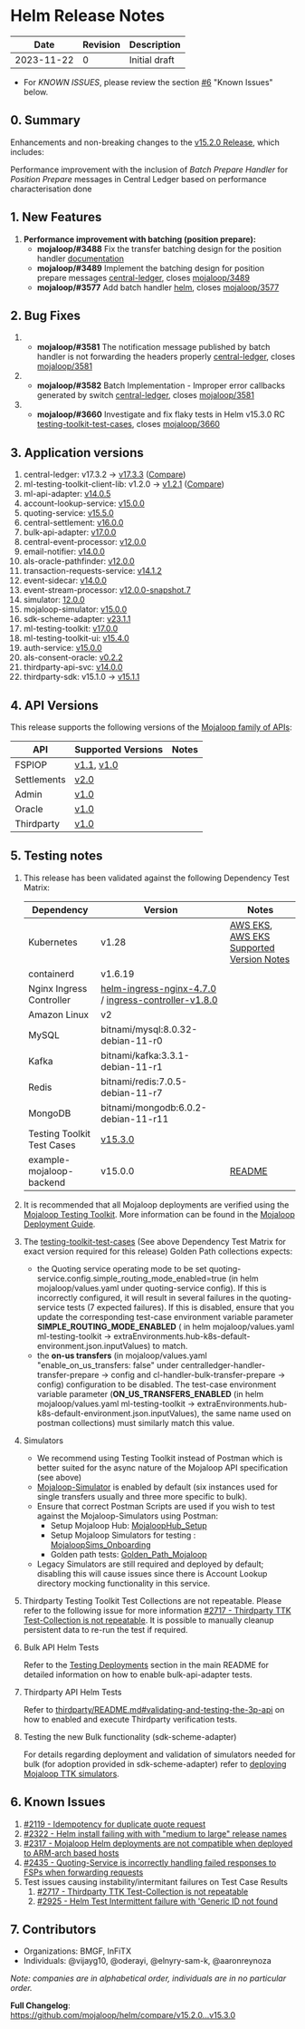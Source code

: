 # Helm Release Notes

Date | Revision | Description
---------|----------|---------
 2023-11-22 | 0 | Initial draft

- For *KNOWN ISSUES*, please review the section [#6](#6-known-issues) "Known Issues" below.

## 0. Summary

Enhancements and non-breaking changes to the [v15.2.0 Release](https://github.com/mojaloop/helm/blob/master/.changelog/release-v15.2.0.md), which includes:

Performance improvement with the inclusion of _Batch Prepare Handler_ for _Position Prepare_ messages in Central Ledger based on performance characterisation done

## 1. New Features

1. **Performance improvement with batching (position prepare):**  
      * **mojaloop/#3488** Fix the transfer batching design for the position handler [documentation](https://github.com/mojaloop/documentation/pull/415)
      * **mojaloop/#3489** Implement the batching design for position prepare messages [central-ledger](https://github.com/mojaloop/central-ledger/pull/454), closes [mojaloop/3489](https://github.com/mojaloop/project/issues/3489)
      * **mojaloop/#3577** Add batch handler [helm](https://github.com/mojaloop/helm/pull/582), closes [mojaloop/3577](https://github.com/mojaloop/project/issues/3577)
     
## 2. Bug Fixes
1. * **mojaloop/#3581**  The notification message published by batch handler is not forwarding the headers properly [central-ledger](https://github.com/mojaloop/central-ledger/pull/968), closes [mojaloop/3581](https://github.com/mojaloop/project/issues/3581)
2. * **mojaloop/#3582**  Batch Implementation - Improper error callbacks generated by switch [central-ledger](https://github.com/mojaloop/central-ledger/pull/968), closes [mojaloop/3581](https://github.com/mojaloop/project/issues/3582)
3. * **mojaloop/#3660**  Investigate and fix flaky tests in Helm v15.3.0 RC [testing-toolkit-test-cases](https://github.com/mojaloop/testing-toolkit-test-cases/pull/133), closes [mojaloop/3660](https://github.com/mojaloop/project/issues/3660)

## 3. Application versions

1. central-ledger: v17.3.2 -> [v17.3.3]((https://github.com/mojaloop/central-ledger/releases/tag/v17.3.3)) ([Compare](https://github.com/mojaloop/central-ledger/compare/v17.3.2...v17.3.3))
2. ml-testing-toolkit-client-lib: v1.2.0 -> [v1.2.1](https://github.com/mojaloop/ml-testing-toolkit-client-lib/releases/tag/v1.2.1) ([Compare](https://github.com/mojaloop/ml-testing-toolkit-client-lib/compare/v1.2.1...v1.2.2))
3. ml-api-adapter: [v14.0.5](https://github.com/mojaloop/ml-api-adapter/releases/tag/v14.0.5)
4. account-lookup-service: [v15.0.0](https://github.com/mojaloop/account-lookup-service/releases/tag/v15.0.0)
5. quoting-service: [v15.5.0](https://github.com/mojaloop/quoting-service/releases/tag/v15.5.0)
6. central-settlement: [v16.0.0](https://github.com/mojaloop/central-settlement/releases/tag/v16.0.0)
7. bulk-api-adapter: [v17.0.0](https://github.com/mojaloop/bulk-api-adapter/releases/tag/v17.0.0)
8. central-event-processor: [v12.0.0](https://github.com/mojaloop/central-event-processor/releases/tag/v12.0.0)
9. email-notifier: [v14.0.0](https://github.com/mojaloop/email-notifier/releases/tag/v14.0.0)
10. als-oracle-pathfinder: [v12.0.0](https://github.com/mojaloop/als-oracle-pathfinder/releases/tag/v12.0.0)
11. transaction-requests-service: [v14.1.2](https://github.com/mojaloop/transaction-requests-service/releases/tag/v14.1.2)
12. event-sidecar: [v14.0.0](https://github.com/mojaloop/event-sidecar/releases/tag/v14.0.0)
13. event-stream-processor: [v12.0.0-snapshot.7](https://github.com/mojaloop/event-stream-processor/releases/v12.0.0-snapshot.7)
14. simulator: [12.0.0](https://github.com/mojaloop/simulator/releases/tag/v12.0.0)
15. mojaloop-simulator: [v15.0.0](https://github.com/mojaloop/mojaloop-simulator/releases/tag/v15.0.0)
16. sdk-scheme-adapter: [v23.1.1](https://github.com/mojaloop/sdk-scheme-adapter/releases/tag/v23.1.1)
17. ml-testing-toolkit: [v17.0.0](https://github.com/mojaloop/ml-testing-toolkit/releases/tag/v17.0.0)
19. ml-testing-toolkit-ui: [v15.4.0](https://github.com/mojaloop/ml-testing-toolkit-ui/releases/tag/v15.3.0)
20. auth-service: [v15.0.0](https://github.com/mojaloop/auth-service/releases/tag/v15.0.0)
21. als-consent-oracle: [v0.2.2](https://github.com/mojaloop/als-consent-oracle/releases/tag/v0.2.2)
22. thirdparty-api-svc: [v14.0.0](https://github.com/mojaloop/thirdparty-api-svc/releases/tag/v14.0.0)
23. thirdparty-sdk: v15.1.0 -> [v15.1.1](https://github.com/mojaloop/thirdparty-sdk/releases/tag/v15.1.1)


## 4. API Versions

This release supports the following versions of the [Mojaloop family of APIs](https://docs.mojaloop.io/api):

| API         | Supported Versions                                                                                                                         | Notes |
| ----------- | ------------------------------------------------------------------------------------------------------------------------------------------ | ----- |
| FSPIOP      | [v1.1](https://docs.mojaloop.io/api/fspiop/v1.1/api-definition.html), [v1.0](https://docs.mojaloop.io/api/fspiop/v1.0/api-definition.html) |       |
| Settlements | [v2.0](https://docs.mojaloop.io/api/settlement)                                                                                            |       |
| Admin       | [v1.0](https://docs.mojaloop.io/api/administration/central-ledger-api.html)                                                                |       |
| Oracle      | [v1.0](https://docs.mojaloop.io/legacy/api/als-oracle-api-specification.html)                                                              |       |
| Thirdparty  | [v1.0](https://docs.mojaloop.io/api/thirdparty)                                                                                            |       |

## 5. Testing notes

1. This release has been validated against the following Dependency Test Matrix:

    | Dependency | Version |  Notes   |
    | ---------- | ------- | --- |
    | Kubernetes | v1.28 | [AWS EKS](https://aws.amazon.com/eks/), [AWS EKS Supported Version Notes](https://docs.aws.amazon.com/eks/latest/userguide/kubernetes-versions.html)  |
    | containerd  |  v1.6.19  |  |
    | Nginx Ingress Controller | [helm-ingress-nginx-4.7.0](https://github.com/kubernetes/ingress-nginx/releases/tag/helm-chart-4.7.0) / [ingress-controller-v1.8.0](https://github.com/kubernetes/ingress-nginx/releases/tag/controller-v1.8.0) |     |
    |  Amazon Linux   |  v2   |     |
    |  MySQL   |  bitnami/mysql:8.0.32-debian-11-r0   |     |
    |  Kafka   |  bitnami/kafka:3.3.1-debian-11-r1   |     |
    |  Redis   |  bitnami/redis:7.0.5-debian-11-r7   |     |
    |  MongoDB   |  bitnami/mongodb:6.0.2-debian-11-r11   |     |
    |  Testing Toolkit Test Cases   |  [v15.3.0](https://github.com/mojaloop/testing-toolkit-test-cases/releases/tag/v15.3.0)   |     |
    |  example-mojaloop-backend   |  v15.0.0   |  [README](https://github.com/mojaloop/helm/blob/master/example-mojaloop-backend/README.md)   |

2. It is recommended that all Mojaloop deployments are verified using the [Mojaloop Testing Toolkit](https://docs.mojaloop.io/documentation/mojaloop-technical-overview/ml-testing-toolkit/). More information can be found in the [Mojaloop Deployment Guide](https://docs.mojaloop.io/documentation/deployment-guide).

3. The [testing-toolkit-test-cases](https://github.com/mojaloop/testing-toolkit-test-cases/releases) (See above Dependency Test Matrix for exact version required for this release) Golden Path collections expects:
    - the Quoting service operating mode to be set quoting-service.config.simple_routing_mode_enabled=true (in helm mojaloop/values.yaml under quoting-service config). If this is incorrectly configured, it will result in several failures in the quoting-service tests (7 expected failures). If this is disabled, ensure that you update the corresponding test-case environment variable parameter **SIMPLE_ROUTING_MODE_ENABLED** ( in helm mojaloop/values.yaml ml-testing-toolkit -> extraEnvironments.hub-k8s-default-environment.json.inputValues) to match.
    - the **on-us transfers** (in mojaloop/values.yaml "enable_on_us_transfers: false" under centralledger-handler-transfer-prepare -> config and  cl-handler-bulk-transfer-prepare -> config) configuration to be disabled. The test-case environment variable parameter (**ON_US_TRANSFERS_ENABLED** (in helm mojaloop/values.yaml ml-testing-toolkit -> extraEnvironments.hub-k8s-default-environment.json.inputValues), the same name used on postman collections) must similarly match this value.

4. Simulators
    - We recommend using Testing Toolkit instead of Postman which is better suited for the async nature of the Mojaloop API specification (see above)
    - [Mojaloop-Simulator](https://github.com/mojaloop/mojaloop-simulator) is enabled by default (six instances used for single transfers usually and three more specific to bulk).
    - Ensure that correct Postman Scripts are used if you wish to test against the Mojaloop-Simulators using Postman:
        - Setup Mojaloop Hub: [MojaloopHub_Setup](https://github.com/mojaloop/postman/blob/v12.0.0/MojaloopHub_Setup.postman_collection.json)
        - Setup Mojaloop Simulators for testing : [MojaloopSims_Onboarding](https://github.com/mojaloop/postman/blob/v12.0.0/MojaloopSims_Onboarding.postman_collection.json)
        - Golden path tests: [Golden_Path_Mojaloop](https://github.com/mojaloop/postman/blob/v12.0.0/Golden_Path_Mojaloop.postman_collection.json)
    - Legacy Simulators are still required and deployed by default; disabling this will cause issues since there is Account Lookup directory mocking functionality in this service.

5. Thirdparty Testing Toolkit Test Collections are not repeatable. Please refer to the following issue for more information [#2717 - Thirdparty TTK Test-Collection is not repeatable](https://github.com/mojaloop/project/issues/2717). It is possible to manually cleanup persistent data to re-run the test if required.

6. Bulk API Helm Tests

    Refer to the [Testing Deployments](https://github.com/mojaloop/helm/blob/master/README.md#testing-deployments) section in the main README for detailed information on how to enable bulk-api-adapter tests.

7. Thirdparty API Helm Tests

    Refer to [thirdparty/README.md#validating-and-testing-the-3p-api](https://github.com/mojaloop/helm/blob/master/thirdparty/README.md#validating-and-testing-the-3p-api) on how to enabled and execute Thirdparty verification tests.

8. Testing the new Bulk functionality (sdk-scheme-adapter)

    For details regarding deployment and validation of simulators needed for bulk (for adoption provided in sdk-scheme-adapter) refer to [deploying Mojaloop TTK simulators](https://github.com/mojaloop/helm/blob/master/mojaloop-ttk-simulators/README.md).

## 6. Known Issues

1. [#2119 - Idempotency for duplicate quote request](https://github.com/mojaloop/project/issues/2119)
2. [#2322 - Helm install failing with with "medium to large" release names](https://github.com/mojaloop/project/issues/2322)
3. [#2317 - Mojaloop Helm deployments are not compatible when deployed to ARM-arch based hosts](https://github.com/mojaloop/project/issues/2317)
4. [#2435 - Quoting-Service is incorrectly handling failed responses to FSPs when forwarding requests](https://github.com/mojaloop/project/issues/2435)
5. Test issues causing instability/intermitant failures on Test Case Results
    1. [#2717 - Thirdparty TTK Test-Collection is not repeatable](https://github.com/mojaloop/project/issues/2717)
    2. [#2925 - Helm Test Intermittent failure with 'Generic ID not found](https://github.com/mojaloop/project/issues/2925)

## 7. Contributors

- Organizations: BMGF, InFiTX
- Individuals: @vijayg10, @oderayi, @elnyry-sam-k, @aaronreynoza

*Note: companies are in alphabetical order, individuals are in no particular order.*

**Full Changelog**: https://github.com/mojaloop/helm/compare/v15.2.0...v15.3.0